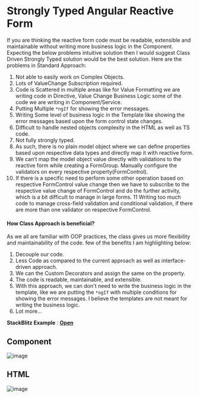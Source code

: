# Strongly Typed Angular Reactive Form
If you are thinking the reactive form code must be readable, extensible and maintainable without writing more business logic in the Component. Expecting the below problems intuitive solution then I would suggest Class Driven Strongly Typed solution would be the best solution.
Here are the problems in Standard Approach:
1. Not able to easily work on Complex Objects.
2. Lots of ValueChange Subscription required.
3. Code is Scattered in multiple areas like for Value Formatting we are writing code in Directive, Value Change Business Logic some of the code we are writing in Component/Service.
4. Putting Multiple ```*ngIf``` for showing the error messages.
5. Writing Some level of business logic in the Template like showing the error messages based upon the form control state changes.
6. Difficult to handle nested objects complexity in the HTML as well as TS code.
7. Not fully strongly typed.
8. As such, there is no plain model object where we can define properties based upon respective data types and directly map it with reactive form.
9. We can’t map the model object value directly with validations to the reactive form while creating a FormGroup.
Manually configure the validators on every respective property(FormControl).
10. If there is a specific need to perform some other operation based on respective FormControl value change then we have to subscribe to the respective value change of FormControl and do the further activity, which is a bit difficult to manage in large forms.
11 Writing too much code to manage cross-field validation and conditional validation, if there are more than one validator on respective FormControl.

#### How Class Approach is beneficial?
As we all are familiar with OOP practices, the class gives us more flexibility and maintainability of the code. few of the benefits I am highlighting below:

1. Decouple our code.
2. Less Code as compared to the current approach as well as interface-driven approach.
3. We can the Custom Decorators and assign the same on the property.
4. The code is readable, maintainable, and extensible.
5. With this approach, we can don't need to write the business logic in the template, like we are putting the ```*ngIf``` with multiple conditions for showing the error messages. I believe the templates are not meant for writing the business logic.
6. Lot more...

**StackBlitz Example** : [**Open**](https://stackblitz.com/edit/strongly-typed-reactive-form?file=src%2Fapp%2Fstrongly-typed-reactive-form%2Fstrongly-typed-reactive-form.component.ts)

## Component
![image](https://user-images.githubusercontent.com/20392302/84733287-73840b00-afbb-11ea-9c8c-c2de3207f1bf.png)


## HTML
![image](https://user-images.githubusercontent.com/20392302/84733000-b7c2db80-afba-11ea-8188-a5a1f8b1dfa8.png)


